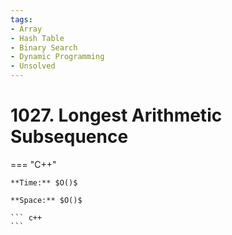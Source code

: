 ```yaml
---
tags:
- Array
- Hash Table
- Binary Search
- Dynamic Programming
- Unsolved
---
```



# 1027. Longest Arithmetic Subsequence

=== "C++"

    **Time:** $O()$

    **Space:** $O()$

    ``` c++
    ```